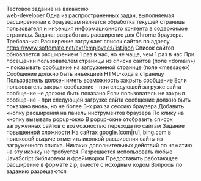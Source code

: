 Тестовое задание на вакансию  
web-developer
Одна из распространенных задач, выполняемая расширениями к браузерам является обработка текущей страницы пользователя и инъекция информационного контента в содержимое страницы.
Задача: разработать расширение для Chrome браузера.
Требования:
Расширение загружает список сайтов по адресу https://www.softomate.net/ext/employees/list.json
Список сайтов обновляется расширением 1 раз в час, но не чаще, чем 1 раз в час При посещении пользователем страницы из списка сайтов (поле «domain») – показывать сообщение на загруженной странице (поле «message»)
Сообщение должно быть инъекцией HTML-кода в страницу
Пользователь должен иметь возможность закрыть сообщение
Если пользователь закрыл сообщение - при следующей загрузке сайта сообщение не должно быть показано
Если пользователь не закрыл сообщение - при следующей загрузке сайта сообщение должно быть показано вновь, но не более 3-х раз за сессию браузера Добавить кнопку расширения на панель инструментов браузера
По клику на кнопку вызывать popup-окно
В popup-окне отобразить список загруженных сайтов с возможностью перехода по сайтам
Задание повышенной сложности
На сайтах google.[com|ru], bing.com в поисковой выдаче отметить иконкой расширения сайты из загруженного списка. Никаких дополнительных действий по нажатию на эту иконку не требуется.
Разрешается использовать любые JavaScript библиотеки и фреймворки
Предоставить работающее расширение в формате zip, вместе с исходным кодом
Вопросы по заданию разрешаются
